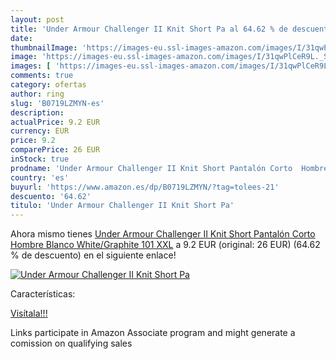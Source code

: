 ```yaml
---
layout: post
title: 'Under Armour Challenger II Knit Short Pa al 64.62 % de descuento'
date: 
thumbnailImage: 'https://images-eu.ssl-images-amazon.com/images/I/31qwPlCeR9L._SL200_.jpg'
image: 'https://images-eu.ssl-images-amazon.com/images/I/31qwPlCeR9L._SL200_.jpg'
images: [ 'https://images-eu.ssl-images-amazon.com/images/I/31qwPlCeR9L._SL200_.jpg' ]
comments: true
category: ofertas
author: ring
slug: 'B0719LZMYN-es'
description:
actualPrice: 9.2 EUR
currency: EUR
price: 9.2
comparePrice: 26 EUR
inStock: true
prodname: 'Under Armour Challenger II Knit Short Pantalón Corto  Hombre  Blanco  White/Graphite 101   XXL'
country: 'es'
buyurl: 'https://www.amazon.es/dp/B0719LZMYN/?tag=tolees-21'
descuento: '64.62'
titulo: 'Under Armour Challenger II Knit Short Pa'
---
```


Ahora mismo tienes [Under Armour Challenger II Knit Short Pantalón Corto  Hombre  Blanco  White/Graphite 101   XXL](https://www.amazon.es/dp/B0719LZMYN/?tag=tolees-21) a 9.2 EUR (original: 26 EUR) (64.62 %  de descuento) en el siguiente enlace!

[![Under Armour Challenger II Knit Short Pa](https://images-eu.ssl-images-amazon.com/images/I/31qwPlCeR9L._SL200_.jpg)](https://www.amazon.es/dp/B0719LZMYN/?tag=tolees-21)

Características:


[Visítala!!!](https://www.amazon.es/dp/B0719LZMYN/?tag=tolees-21)

Links participate in Amazon Associate program and might generate a comission on qualifying sales

